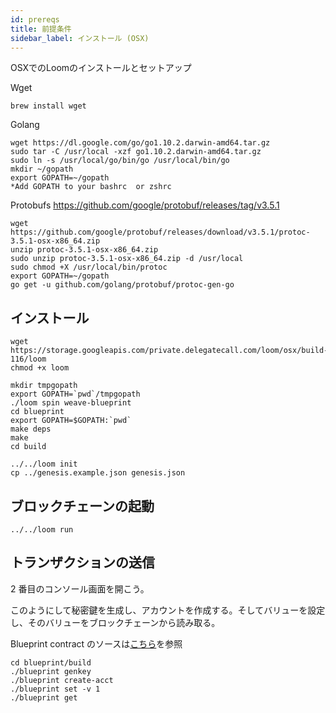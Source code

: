 ```yaml
---
id: prereqs
title: 前提条件
sidebar_label: インストール (OSX)
---
```

OSXでのLoomのインストールとセットアップ

Wget

    brew install wget

Golang

    wget https://dl.google.com/go/go1.10.2.darwin-amd64.tar.gz
    sudo tar -C /usr/local -xzf go1.10.2.darwin-amd64.tar.gz
    sudo ln -s /usr/local/go/bin/go /usr/local/bin/go
    mkdir ~/gopath
    export GOPATH=~/gopath
    *Add GOPATH to your bashrc  or zshrc
    

Protobufs https://github.com/google/protobuf/releases/tag/v3.5.1

    wget https://github.com/google/protobuf/releases/download/v3.5.1/protoc-3.5.1-osx-x86_64.zip
    unzip protoc-3.5.1-osx-x86_64.zip
    sudo unzip protoc-3.5.1-osx-x86_64.zip -d /usr/local
    sudo chmod +X /usr/local/bin/protoc
    export GOPATH=~/gopath
    go get -u github.com/golang/protobuf/protoc-gen-go
    

## インストール

    wget https://storage.googleapis.com/private.delegatecall.com/loom/osx/build-116/loom
    chmod +x loom
    
    mkdir tmpgopath
    export GOPATH=`pwd`/tmpgopath
    ./loom spin weave-blueprint
    cd blueprint
    export GOPATH=$GOPATH:`pwd`
    make deps
    make
    cd build
    
    ../../loom init
    cp ../genesis.example.json genesis.json
    

## ブロックチェーンの起動

    ../../loom run
    

## トランザクションの送信

2 番目のコンソール画面を開こう。   
  
このようにして秘密鍵を生成し、アカウントを作成する。そしてバリューを設定し、そのバリューをブロックチェーンから読み取る。

Blueprint contract のソースは[こちら](https://github.com/loomnetwork/weave-blueprint)を参照

    cd blueprint/build
    ./blueprint genkey
    ./blueprint create-acct
    ./blueprint set -v 1
    ./blueprint get